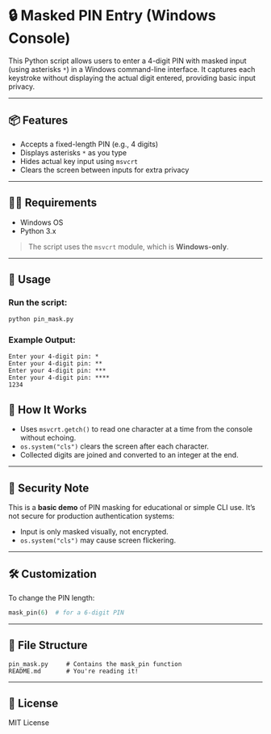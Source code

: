 # 🔒 Masked PIN Entry (Windows Console)

This Python script allows users to enter a 4-digit PIN with masked input (using asterisks `*`) in a Windows command-line interface. It captures each keystroke without displaying the actual digit entered, providing basic input privacy.

---

## 📦 Features

- Accepts a fixed-length PIN (e.g., 4 digits)
- Displays asterisks `*` as you type
- Hides actual key input using `msvcrt`
- Clears the screen between inputs for extra privacy

---

## 🧑‍💻 Requirements

- Windows OS  
- Python 3.x

> The script uses the `msvcrt` module, which is **Windows-only**.

---

## 🚀 Usage

### Run the script:

```bash
python pin_mask.py
```

### Example Output:
```
Enter your 4-digit pin: *
Enter your 4-digit pin: **
Enter your 4-digit pin: ***
Enter your 4-digit pin: ****
1234
```


## 🧠 How It Works

- Uses `msvcrt.getch()` to read one character at a time from the console without echoing.
- `os.system("cls")` clears the screen after each character.
- Collected digits are joined and converted to an integer at the end.

---

## 🔐 Security Note

This is a **basic demo** of PIN masking for educational or simple CLI use. It’s not secure for production authentication systems:
- Input is only masked visually, not encrypted.
- `os.system("cls")` may cause screen flickering.

---

## 🛠️ Customization

To change the PIN length:
```python
mask_pin(6)  # for a 6-digit PIN
```


---

## 📁 File Structure

```
pin_mask.py     # Contains the mask_pin function
README.md       # You're reading it!
```

---

## 📜 License

MIT License
